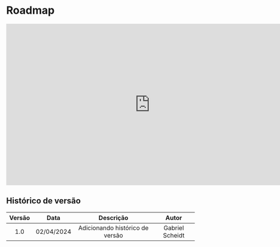 # Roadmap

<iframe width="768" height="432" src="https://miro.com/app/live-embed/uXjVKWJr9go=/?moveToViewport=-8609,-2488,15849,7588&embedId=792618065424" frameborder="0" scrolling="no" allow="fullscreen; clipboard-read; clipboard-write" allowfullscreen></iframe>

## Histórico de versão

| Versão |    Data    |                    Descrição                    |     Autor      |
|:------:|:----------:|:-----------------------------------------------:|:--------------:|
|  1.0   | 02/04/2024 | Adicionando histórico de versão                 | Gabriel Scheidt|